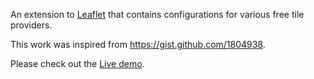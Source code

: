 An extension to [Leaflet](http://leaflet.cloudmade.com/) that contains configurations for various free tile providers.

This work was inspired from <https://gist.github.com/1804938>.

Please check out the [Live demo](http://brunob.github.com/leaflet-providers/demo.html).

